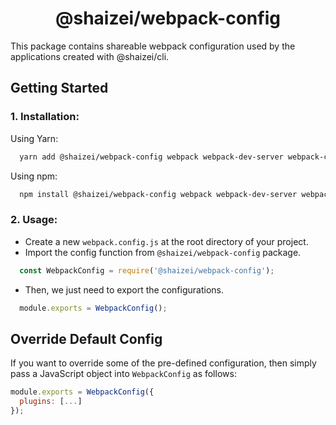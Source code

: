 <h1 align="center">@shaizei/webpack-config</h1>

<p>This package contains shareable webpack configuration used by the applications created with @shaizei/cli.</p>

## Getting Started

### 1. Installation:

Using Yarn:

```sh
  yarn add @shaizei/webpack-config webpack webpack-dev-server webpack-cli --dev
```

Using npm:

```sh
  npm install @shaizei/webpack-config webpack webpack-dev-server webpack-cli --save-dev
```

### 2. Usage:

* Create a new `webpack.config.js` at the root directory of your project.
* Import the config function from `@shaizei/webpack-config` package.

```js
  const WebpackConfig = require('@shaizei/webpack-config');
```

* Then, we just need to export the configurations.

```js
  module.exports = WebpackConfig();
```

## Override Default Config

If you want to override some of the pre-defined configuration, then simply pass a JavaScript object into `WebpackConfig` as follows:

```js
module.exports = WebpackConfig({
  plugins: [...]
});
```
